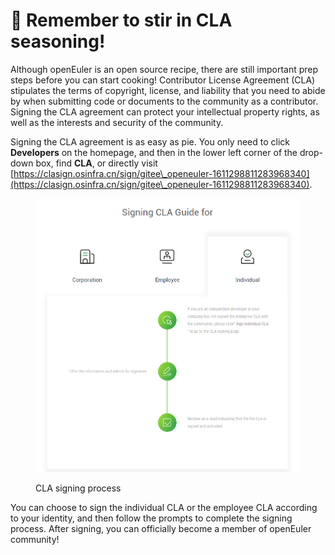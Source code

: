 # 📝 Remember to stir in CLA seasoning!

Although openEuler is an open source recipe, there are still important prep steps before you can start cooking! Contributor License Agreement (CLA) stipulates the terms of copyright, license, and liability that you need to abide by when submitting code or documents to the community as a contributor. Signing the CLA agreement can protect your intellectual property rights, as well as the interests and security of the community.

Signing the CLA agreement is as easy as pie. You only need to click **Developers** on the homepage, and then in the lower left corner of the drop-down box, find **CLA**, or directly visit [https://clasign.osinfra.cn/sign/gitee\_openeuler-1611298811283968340](https://clasign.osinfra.cn/sign/gitee\_openeuler-1611298811283968340).

<figure><img src=".gitbook/assets/image (1).png" alt=""><figcaption><p>CLA signing process</p></figcaption></figure>

You can choose to sign the individual CLA or the employee CLA according to your identity, and then follow the prompts to complete the signing process. After signing, you can officially become a member of openEuler community!
